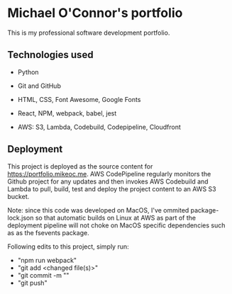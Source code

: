 # Michael O'Connor's portfolio

This is my professional software development portfolio.

## Technologies used

- Python

- Git and GitHub

- HTML, CSS, Font Awesome, Google Fonts

- React, NPM, webpack, babel, jest

- AWS: S3, Lambda, Codebuild, Codepipeline, Cloudfront

## Deployment

This project is deployed as the source content for https://portfolio.mikeoc.me.
AWS CodePipeline regularly monitors the Github project for any updates and then invokes
AWS Codebuild and Lambda to pull, build, test and deploy the project content to an AWS S3
bucket.

Note: since this code was developed on MacOS, I've ommited package-lock.json so that automatic builds on Linux at AWS as part of the deployment pipeline will not choke on MacOS specific dependencies such as as the fsevents package.

Following edits to this project, simply run:
- "npm run webpack"
- "git add <changed file(s)>"
- "git commit -m "<what changed>"
- "git push"
